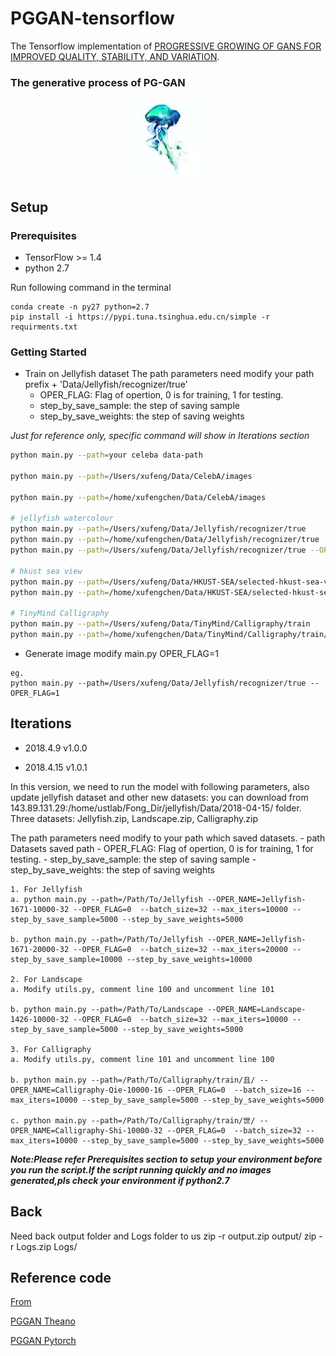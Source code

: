 # PGGAN-tensorflow
The Tensorflow implementation of [PROGRESSIVE GROWING OF GANS FOR IMPROVED QUALITY, STABILITY, AND VARIATION](https://arxiv.org/abs/1710.10196).

### The generative process of PG-GAN

<p align="center">
  <img src="/images/samples.jpg">
</p>


## Setup
### Prerequisites
- TensorFlow >= 1.4
- python 2.7

Run following command in the terminal
```shell
conda create -n py27 python=2.7
pip install -i https://pypi.tuna.tsinghua.edu.cn/simple -r requirments.txt
```


### Getting Started
- Train on Jellyfish dataset
The path parameters need modify your path prefix + 'Data/Jellyfish/recognizer/true'
	* OPER_FLAG:			Flag of opertion, 0 is for training, 1 for testing.
	* step_by_save_sample:	the step of saving sample
	* step_by_save_weights:	the step of saving weights

_Just for reference only, specific command will show in Iterations section_
```bash
python main.py --path=your celeba data-path 

python main.py --path=/Users/xufeng/Data/CelebA/images 

python main.py --path=/home/xufengchen/Data/CelebA/images 

# jellyfish watercolour
python main.py --path=/Users/xufeng/Data/Jellyfish/recognizer/true 
python main.py --path=/home/xufengchen/Data/Jellyfish/recognizer/true 
python main.py --path=/Users/xufeng/Data/Jellyfish/recognizer/true --OPER_FLAG=0  --batch_size=32 --max_iters=40000 --step_by_save_sample=5000 --step_by_save_weights=10000

# hkust sea view
python main.py --path=/Users/xufeng/Data/HKUST-SEA/selected-hkust-sea-view 
python main.py --path=/home/xufengchen/Data/HKUST-SEA/selected-hkust-sea-view  

# TinyMind Calligraphy
python main.py --path=/Users/xufeng/Data/TinyMind/Calligraphy/train 
python main.py --path=/home/xufengchen/Data/TinyMind/Calligraphy/train/且/  --OPER_NAME=Calligraphy --max_iters=300 --flag=7 --step_by_save_sample=50 --step_by_save_weights 299

```

- Generate image
modify main.py OPER_FLAG=1

```
eg.
python main.py --path=/Users/xufeng/Data/Jellyfish/recognizer/true --OPER_FLAG=1
```

## Iterations
- 2018.4.9
	v1.0.0
	
- 2018.4.15
	v1.0.1

In this version, we need to run the model with following parameters, also update jellyfish dataset and other new datasets:
you can download from 143.89.131.29:/home/ustlab/Fong_Dir/jellyfish/Data/2018-04-15/ folder.
Three datasets: Jellyfish.zip, Landscape.zip, Calligraphy.zip

The path parameters need modify to your path which saved datasets.
	- path                  Datasets saved path
	- OPER_FLAG:			Flag of opertion, 0 is for training, 1 for testing.
	- step_by_save_sample:	the step of saving sample
	- step_by_save_weights:	the step of saving weights

```shell
1. For Jellyfish
a. python main.py --path=/Path/To/Jellyfish --OPER_NAME=Jellyfish-1671-10000-32 --OPER_FLAG=0  --batch_size=32 --max_iters=10000 --step_by_save_sample=5000 --step_by_save_weights=5000

b. python main.py --path=/Path/To/Jellyfish --OPER_NAME=Jellyfish-1671-20000-32 --OPER_FLAG=0  --batch_size=32 --max_iters=20000 --step_by_save_sample=10000 --step_by_save_weights=10000

2. For Landscape
a. Modify utils.py, comment line 100 and uncomment line 101

b. python main.py --path=/Path/To/Landscape --OPER_NAME=Landscape-1426-10000-32 --OPER_FLAG=0  --batch_size=32 --max_iters=10000 --step_by_save_sample=5000 --step_by_save_weights=5000

3. For Calligraphy
a. Modify utils.py, comment line 101 and uncomment line 100

b. python main.py --path=/Path/To/Calligraphy/train/且/ --OPER_NAME=Calligraphy-Qie-10000-16 --OPER_FLAG=0  --batch_size=16 --max_iters=10000 --step_by_save_sample=5000 --step_by_save_weights=5000

c. python main.py --path=/Path/To/Calligraphy/train/世/ --OPER_NAME=Calligraphy-Shi-10000-32 --OPER_FLAG=0  --batch_size=32 --max_iters=10000 --step_by_save_sample=5000 --step_by_save_weights=5000

```

_**Note:Please refer Prerequisites section to setup your environment before you run the script.If the script running quickly and no images generated,pls check your environment if python2.7**_


## Back
Need back output folder and Logs folder to us
zip -r output.zip output/
zip -r Logs.zip Logs/
    

## Reference code
[From](https://github.com/zhangqianhui/progressive_growing_of_gans_tensorflow)

[PGGAN Theano](https://github.com/tkarras/progressive_growing_of_gans)

[PGGAN Pytorch](https://github.com/github-pengge/PyTorch-progressive_growing_of_gans)
